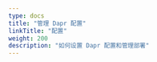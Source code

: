 ```yaml
---
type: docs
title: "管理 Dapr 配置"
linkTitle: "配置"
weight: 200
description: "如何设置 Dapr 配置和管理部署"
---
```



